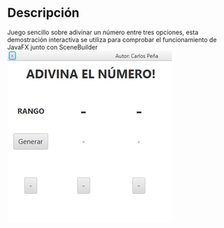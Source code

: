 # Descripción
Juego sencillo sobre adivinar un número entre tres opciones, esta demostración interactiva se utiliza para comprobar el funcionamiento de JavaFX junto con SceneBuilder<br>
![](screenshot.png)
